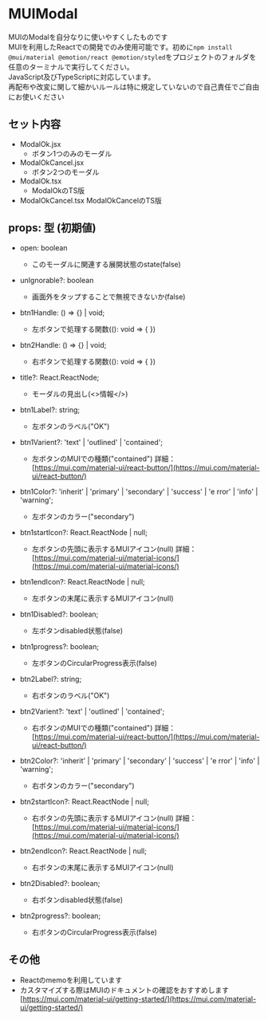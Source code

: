 # MUIModal
MUIのModalを自分なりに使いやすくしたものです  
MUIを利用したReactでの開発でのみ使用可能です。初めに`npm install @mui/material @emotion/react @emotion/styled`をプロジェクトのフォルダを任意のターミナルで実行してください。  
JavaScript及びTypeScriptに対応しています。  
再配布や改変に関して細かいルールは特に規定していないので自己責任でご自由にお使いください  

## セット内容
- ModalOk.jsx
	- ボタン1つのみのモーダル  
- ModalOkCancel.jsx
	- ボタン2つのモーダル
 - ModalOk.tsx
 	- ModalOkのTS版
  - ModalOkCancel.tsx
    	ModalOkCancelのTS版 

## props: 型 (初期値)
- open: boolean
	- このモーダルに関連する展開状態のstate(false)  

- unIgnorable?: boolean
	- 画面外をタップすることで無視できないか(false)  

- btn1Handle: () => {} | void;
	- 左ボタンで処理する関数((): void => { })  

- btn2Handle: () => {} | void;
	- 右ボタンで処理する関数((): void => { })  

- title?: React.ReactNode;
	- モーダルの見出し(<>情報</>)  

- btn1Label?: string;
	- 左ボタンのラベル("OK")  

- btn1Varient?: 'text' | 'outlined' | 'contained';
	- 左ボタンのMUIでの種類("contained") 詳細：[https://mui.com/material-ui/react-button/](https://mui.com/material-ui/react-button/)  

- btn1Color?: 'inherit' | 'primary' | 'secondary' | 'success' | 'e
rror' | 'info' | 'warning';
	- 左ボタンのカラー("secondary")  

- btn1startIcon?: React.ReactNode | null;
	- 左ボタンの先頭に表示するMUIアイコン(null) 詳細：[https://mui.com/material-ui/material-icons/](https://mui.com/material-ui/material-icons/)  

- btn1endIcon?: React.ReactNode | null;
	- 左ボタンの末尾に表示するMUIアイコン(null)  

- btn1Disabled?: boolean;
	- 左ボタンdisabled状態(false)  

- btn1progress?: boolean;
	- 左ボタンのCircularProgress表示(false)

- btn2Label?: string;
	- 右ボタンのラベル("OK")  

- btn2Varient?: 'text' | 'outlined' | 'contained';
	- 右ボタンのMUIでの種類("contained") 詳細：[https://mui.com/material-ui/react-button/](https://mui.com/material-ui/react-button/)  

- btn2Color?: 'inherit' | 'primary' | 'secondary' | 'success' | 'e
rror' | 'info' | 'warning';
	- 右ボタンのカラー("secondary")  

- btn2startIcon?: React.ReactNode | null;
	- 右ボタンの先頭に表示するMUIアイコン(null) 詳細：[https://mui.com/material-ui/material-icons/](https://mui.com/material-ui/material-icons/)  

- btn2endIcon?: React.ReactNode | null;
	- 右ボタンの末尾に表示するMUIアイコン(null)  

- btn2Disabled?: boolean;
	- 右ボタンdisabled状態(false)  

- btn2progress?: boolean;
	- 右ボタンのCircularProgress表示(false)

## その他
- Reactのmemoを利用しています
- カスタマイズする際はMUIのドキュメントの確認をおすすめします  
[https://mui.com/material-ui/getting-started/](https://mui.com/material-ui/getting-started/)
